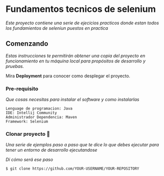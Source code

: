 # Fundamentos tecnicos de selenium

_Este proyecto contiene una serie de ejecicios practicos donde estan todos los fundamientos de seleniun puestos en practica_

## Comenzando

_Estas instrucciones te permitirán obtener una copia del proyecto en funcionamiento en tu máquina local para propósitos de desarrollo y pruebas._

Mira **Deployment** para conocer como desplegar el proyecto.

### Pre-requisito

_Que cosas necesitas para instalar el software y como instalarlas_

```
Lenguage de programacion: Java
IDE: Intellij Community
Administrador Dependencia: Maven
Framework: Selenium
```

### Clonar proyecto 🔧

_Una serie de ejemplos paso a paso que te dice lo que debes ejecutar para tener un entorno de desarrollo ejecutandose_

_Dí cómo será ese paso_

```
$ git clone https://github.com/YOUR-USERNAME/YOUR-REPOSITORY

```
